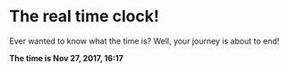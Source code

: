# The real time clock!

Ever wanted to know what the time is? Well, your journey is about to end!

**The time is Nov 27, 2017, 16:17**